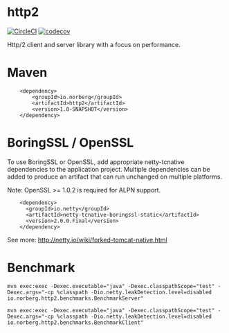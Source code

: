 # http2

[![CircleCI](https://circleci.com/gh/danielnorberg/http2.svg?style=svg)](https://circleci.com/gh/danielnorberg/http2)
[![codecov](https://codecov.io/gh/danielnorberg/http2/branch/master/graph/badge.svg)](https://codecov.io/gh/danielnorberg/http2)

Http/2 client and server library with a focus on performance.

Maven
=====

```
    <dependency>
        <groupId>io.norberg</groupId>
        <artifactId>http2</artifactId>
        <version>1.0-SNAPSHOT</version>
    </dependency>
```


BoringSSL / OpenSSL
===================

To use BoringSSL or OpenSSL, add appropriate netty-tcnative dependencies to the application project. Multiple
dependencies can be added to produce an artifact that can run unchanged on multiple platforms.

Note: OpenSSL >= 1.0.2 is required for ALPN support.

```
    <dependency>
      <groupId>io.netty</groupId>
      <artifactId>netty-tcnative-boringssl-static</artifactId>
      <version>2.0.0.Final</version>
    </dependency>
```

See more: http://netty.io/wiki/forked-tomcat-native.html

Benchmark
=========

```
mvn exec:exec -Dexec.executable="java" -Dexec.classpathScope="test" -Dexec.args="-cp %classpath -Dio.netty.leakDetection.level=disabled io.norberg.http2.benchmarks.BenchmarkServer"
```

```
mvn exec:exec -Dexec.executable="java" -Dexec.classpathScope="test" -Dexec.args="-cp %classpath -Dio.netty.leakDetection.level=disabled io.norberg.http2.benchmarks.BenchmarkClient"
```
